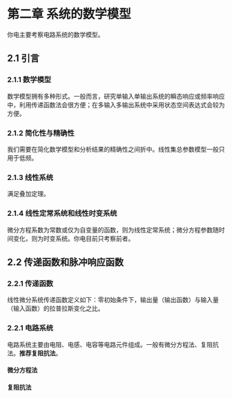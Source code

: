 # 第二章 系统的数学模型

你电主要考察电路系统的数学模型。

## 2.1 引言
### 2.1.1 数学模型
数学模型拥有多种形式。一般而言，研究单输入单输出系统的瞬态响应或频率响应中，利用传递函数法会很方便；在多输入多输出系统中采用状态空间表达式会较为方便。
### 2.1.2 简化性与精确性
我们需要在简化数学模型和分析结果的精确性之间折中。线性集总参数模型一般只用于低频。
### 2.1.3 线性系统
满足叠加定理。
### 2.1.4 线性定常系统和线性时变系统
微分方程系数为常数或仅为自变量的函数，则为线性定常系统；微分方程参数随时间变化，则为时变系统。你电目前只考察前者。
## 2.2 传递函数和脉冲响应函数

### 2.2.1 传递函数
线性微分系统传递函数定义如下：零初始条件下，输出量（输出函数）与输入量（输入函数）的拉普拉斯变化之比。
### 2.2.1 电路系统
电路系统主要由电阻、电感、电容等电路元件组成。一般有微分方程法、复阻抗法。**推荐复阻抗法**。
#### 微分方程法


#### 复阻抗法